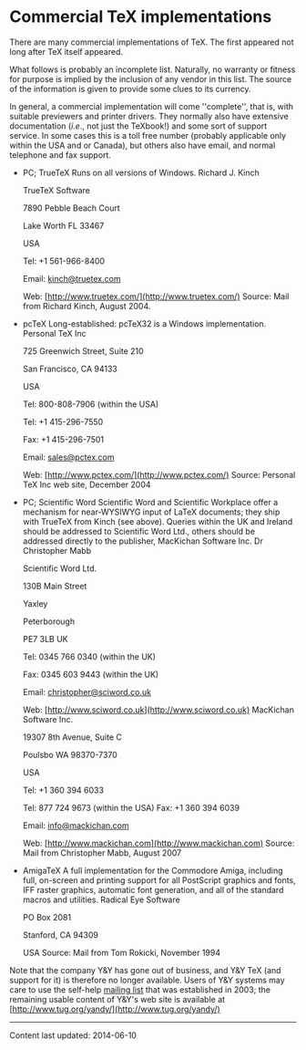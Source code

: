 # Commercial TeX implementations

There are many commercial implementations of TeX. The first
appeared not long after TeX itself appeared.

What follows is probably an incomplete list.  Naturally, no warranty or
fitness for purpose is implied by the inclusion of any vendor in this
list.  The source of the information is given to provide some clues to
its currency.

In general, a commercial implementation will come ''complete'', that is,
with suitable previewers and printer drivers.  They normally also have
extensive documentation (_i.e_., not just the TeXbook!) and some
sort of support service.  In some cases this is a toll free number
(probably applicable only within the USA and or Canada), but others
also have email, and normal telephone and fax support.

- PC; TrueTeX Runs on all versions of Windows.
    Richard J. Kinch

    TrueTeX Software

    7890 Pebble Beach Court

    Lake Worth FL 33467

    USA

    Tel: +1 561-966-8400

    Email: <a href="mailto:kinch@truetex.com">kinch@truetex.com</a>

    Web: [http://www.truetex.com/](http://www.truetex.com/)
  Source: Mail from Richard Kinch, August 2004.
- pcTeX Long-established: pcTeX32 is a Windows implementation.
    Personal TeX Inc

    725 Greenwich Street, Suite 210 

    San Francisco, CA 94133

    USA

    Tel: 800-808-7906 (within the USA)

    Tel: +1 415-296-7550

    Fax: +1 415-296-7501

    Email: <a href="mailto:sales@pctex.com">sales@pctex.com</a>

    Web: [http://www.pctex.com/](http://www.pctex.com/)
  Source: Personal TeX Inc web site, December 2004
- PC; Scientific Word Scientific Word and Scientific Workplace
  offer a mechanism for near-WYSIWYG input of LaTeX documents; they
  ship with TrueTeX from Kinch (see above).  Queries within the UK
  and Ireland should be addressed to Scientific Word Ltd., others should be
  addressed directly to the publisher, MacKichan Software Inc.
    Dr Christopher Mabb

    Scientific Word Ltd.

    130B Main Street

    Yaxley

    Peterborough

    PE7 3LB
    UK

    Tel: 0345 766 0340 (within the UK) 

    Fax: 0345 603 9443 (within the UK) 

    Email: <a href="mailto:christopher@sciword.co.uk">christopher@sciword.co.uk</a> 

    Web: [http://www.sciword.co.uk](http://www.sciword.co.uk)
    MacKichan Software Inc.

    19307 8th Avenue, Suite C

    Poulsbo WA 98370-7370

    USA

    Tel: +1 360 394 6033

    Tel: 877 724 9673 (within the USA)
    Fax: +1  360 394 6039

    Email: <a href="mailto:info@mackichan.com">info@mackichan.com</a>

    Web: [http://www.mackichan.com](http://www.mackichan.com)
  Source: Mail from Christopher Mabb, August 2007
- AmigaTeX A full implementation for the Commodore Amiga,
  including full, on-screen and printing support for all PostScript
  graphics and fonts, IFF raster graphics, automatic font generation,
  and all of the standard macros and utilities.
    Radical Eye Software

    PO Box 2081

    Stanford, CA 94309

    USA
  Source: Mail from Tom Rokicki, November 1994

Note that the company Y&Y has gone out of business, and Y&Y
TeX (and support for it) is therefore no longer available.  Users
of Y&Y systems may care to use the self-help
[mailing list](http://tug.org/pipermail/yandytex/)
that was established in 2003; the remaining usable content of
Y&Y's web site is available at
[http://www.tug.org/yandy/](http://www.tug.org/yandy/)


----

Content last updated: 2014-06-10
